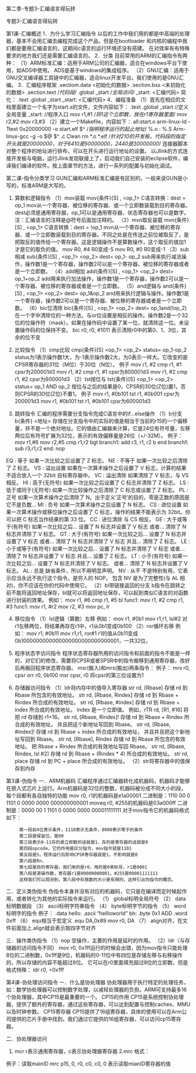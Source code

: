 第二季-专题3-汇编语言得玩转 

专题3-汇编语言得玩转
 
第1课-汇编概述
1．为什么学习汇编指令
以后的工作中我们用的都是中高端的处理器，基本不会用汇编去编程完成这个产品。但是在bootloader
和内核的编程中我们都是要用汇编语言的，这期间c语言的运行环境还没有搭建。
在对效率有有特殊要求的地方我们还是需要汇编语言的。
2．分类
目前常用的ARM的汇编指令有两种：
（1）ARM标准汇编：适用于ARM公司的汇编器，适合在windows平台下使用，如ADS中使用。
ADS是基于windows的集成程序。
（2）GNU汇编：适用于GNU交叉编译器工具链中的汇编器，适合linux开发平台。我们使用的是GNU汇编。
3．汇编程序框架
.sectiom.data
<初始化的数据>
.section.bss
<未初始化的数据>
.section.text      /*代码段*/
.global _start     /*全局访问*/
_start:
<汇编代码>
简化：
.text
.global _start
_start:
<汇编代码>
4．编程准备
（1）首先在相应的文档里面建立一个名字为start.s的文件，文件内容如下：
.text
.global _start                  //定义全局变量
_start:                       //程序入口
mov r1,#1             /*将1这个立即数，放在r1寄存器里面*/
mov r2,#2
mov r3,#3
（2）建立一个Makefile，内容如下：
all:start.o
arm-linux-ld -Ttext 0x20000000 -o start.elf $^    /*指明程序运行的起止地址*/
%.o : %.S
Arm-linux-gcc -g -o $@ $^ .c
Clean
    rm *.o *.elf
         /*针对210的开发板，代码段的指定开头就是20000000，对于6410是50000000，2440是30000000*/
         连接器脚本对整个程序的地址进行排布，可以在开头进行运行地址的设置。
         以Jlink的方式连接开发板与电脑，运行Jlink发现联接上了，启动我们自己安装的eclipse软件，编译我们编译的软件。按上面章节的方法，进行一系列的配置与初始化调试。
 
第二课-指令分类学习
GUN汇编和ARM标准汇编是有区别的，一般来说GUN是小写的，标准ARM是大写的。
1. 算数和逻辑指令
（1）mov装载
mov{条件}[S]  <dest>, <op_1>
C语言转换：dest = op_1
         mov从一个寄存器、被位移的寄存器、或一个立即数装载到目的寄存器。
         dest必须是通用寄存器，op_1可以是通用寄存器、状态寄存器也可以是数字。
注：汇编语言的注释是@符号后面加注释的。
（2）mvn取反装载
mvn{条件}[S]  <dest>, <op_1>
C语言转换：dest = !op_1
         mvn从一个寄存器、被位移的寄存器、或一个立即数装载到目的寄存器。不同之处是在传送之前位被取反了，是把取反的值传给一个寄存器。这是逻辑操作不是算数操作，这个取反的值加1才是它的取负的值。
         mov R0, #4            R0变成-5
         mov R0, #0            R0变成-1
（3）sub相减
sub{条件}[S]  <dest>, <op_1> <op_2>
         dest= op_1- op_2
         sub用来执行减法操作，操作数1是一个寄存器，操作数2可以是一个寄存器、被位移的寄存器或者是一个立即数。
（4）add相加
add{条件}[S]  <dest>, <op_1> <op_2>
dest= op_1+op_2
         add用来执行加法操作，操作数1是一个寄存器，操作数2可以是一个寄存器、被位移的寄存器或者是一个立即数。
（5）and逻辑与
and{条件}[S]  <dest>, <op_1> <op_2>
dest= op_1&op_2
and用来执行逻辑与操作。操作数1是一个寄存器，操作数2可以是一个寄存器、被位移的寄存器或者是一个立即数。
（6）bic位清除
bic{条件}[S]  <dest>, <op_1> <op_2>
dest= op_1and(!op_2)
         在一个字中清除位的一种方法，与or位设置是相反的操作。操作数2是一个32位的位操作符（mask）。如果在操作码中设置了某一位，就清除这一位。未设置操作码的位保持不变。
         bic r0, r0, #1011        表示清除r0中的第0、1、3位，其余的位不变
 
2. 比较指令
（1）cmp比较
cmp{条件}[S]  <op_1> <op_2>
status= op_1-op_2
         status为1表示操作数1大，为-1表示操作数2大，为0表示一样大。它改变的是CPSR寄存器的31位（M位）于30位（N位）。
例子
mov r1, #2
cmp r1, #1
cpsr为200001d3 
mov r1, #2
cmp r1, #1
         cpsr为800001d3
mov r1, #2
cmp r1, #2
         cpsr为600001d3
（2）tst按位与
tst{条件}[S]  <op_1> <op_2>
status= op_1 AND op_2
         按位与之后的结果是0，CPSR的30位(Z位)置1，否则CPSR的30位(Z位)不置1。
例子
mov r1, #0b101
tst  r1, #0b001
cpsr为200001d3
mov r1, #0b101
tst  r1, #0b101
cpsr为600001d3
 
3. 跳转指令
         汇编的程序需要分支指令完成C语言中的if…else操作
（1）b分支
b{条件} <地址>
存储在分支指令中的实际的值是相当于当前的r15的一个偏移量，并不是一个绝对地址。它的值由汇编器来计算，它是24位有符号量，左移两位后有符号扩展为32位，表示的有效偏移量是26位（+/-32M）。
例子：
mov r1,#6
mov r2,#5
cmp r1,r2
bgt branch1:
add r3, r1, r2
b end
branch1:
sub r3,r1,r2
end:
nop
 
EQ : 等于
如果一次比较之后设置了 Z 标志。
NE : 不等于
如果一次比较之后清除了 Z 标志。
VS : 溢出设置
如果在一次算术操作之后设置了 V 标志，计算的结果不适合放入一个 32bit 目标寄存器中。
VC : 溢出清除
如果清除了 V 标志，与 VS 相反。
HI : 高于(无符号)
如果一次比较之后设置了 C 标志并清除了 Z 标志。
LS : 低于或同于(无符号)
如果一次比较操作之后清除了 C 标志或设置了 Z 标志。
PL : 正号
如果一次算术操作之后清除了 N。出于定义‘正号’的目的，零是正数的原因是它不是负数...
MI : 负号
如果一次算术操作之后设置了 N 标志。
CS : 进位设置
如果一次算术操作或移位操作之后设置了 C 标志，操作的结果不能表示为 32bit。你可以把 C 标志当作结果的第 33 位。
CC : 进位清除
与 CS 相反。
GE : 大于或等于(有符号)
如果一次比较之后...
设置了 N 标志并设置了 V 标志
或者...
清除了 N 标志并清除了 V 标志。 
GT : 大于(有符号) 
如果一次比较之后...
设置了 N 标志并设置了 V 标志
或者...
清除了 N 标志并清除了 V 标志
并且...
清除了 Z 标志。 
LE : 小于或等于(有符号) 
如果一次比较之后...
设置了 N 标志并清除了 V 标志
或者...
清除了 N 标志并设置了 V 标志
并且...
设置了 Z 标志。 
LT : 小于(有符号) 
如果一次比较之后...
设置了 N 标志并清除了 V 标志。
或者...
清除了 N 标志并设置了 V 标志。 
AL : 总是 
缺省条件，所以不用明显声明。 
NV : 从不 
不是特别有用，它表示应当永远不执行这个指令。是穷人的 NOP。
包含 NV 是为了完整性(与 AL 相对)，你不应该在你的代码中使用它。
（2）bl带链接返回的分支
         b指令在跳转之前不能将返回地址保存，bl就可以将返回地址保存，可以起到类似C语言的对函数进行封装的效果。
例如：
mov r1, #6
cmp r1, #5
bl func1:
mov r1, #2
cmp r1, #3
func1:
mov r1, #r2
mov r2, #3
mov pc, lr
 
4. 移位指令
（1）lsl逻辑（算数）左移
例如： 
mov r1, #0b1
mov r1,r1, lsl#2
对r1左移两位，将结果再存在r1中，r1从0b1变成0b100
（2）ror循环右移
例如： 
mov r1, #0b11
mov r1,r1, ror#1
         r1的值从0b11变成0b1000000000000000000000000000001，一共32位。
 
5. 程序状态字访问指令
         程序状态寄存器所用的访问指令和前面的指令不能是一样的，对它们的修改，需要将CPSR或者SPSR中的指令搬移到通用寄存器，改好后再搬回程序状态寄存器。
msr(搬入)和mrs(搬出)两条指令：
例子：
mrs r0, cpsr
orr r0, 0b100
msr cpsr, r0
         将cpsr的第三位设置为1
 
6. 存储器访问指令
（1）ldr将内存中的值导入寄存器
str    rd, [Rbase]          存储 rd 到 Rbase 所包含的有效地址。
   str    rd, [Rbase, Rindex]  存储 rd 到 Rbase + Rindex 所合成的有效地址。 
   str    rd, [Rbase, #index]  存储 rd 到 Rbase + index 所合成的有效地址。
                               index 是一个立即值。
                               例如，rTR rd, [R1, #16] 将把 rd 存储到 r1+16。
   str    rd, [Rbase, Rindex]! 存储 rd 到 Rbase + Rindex 所合成的有效地址，
                               并且把这个新地址写回到 Rbase。
   str    rd, [Rbase, #index]! 存储 rd 到 Rbase + index 所合成的有效地址，
                               并且并且把这个新地址写回到 Rbase。
   str    rd, [Rbase], Rindex  存储 rd 到 Rbase 所包含的有效地址。
                               把 Rbase + Rindex 所合成的有效地址写回 Rbase。
   str    rd, [Rbase, Rindex, lsl #2] 
                               存储 rd 到 Rbase + (Rindex * 4) 所合成的有效地址。
   str    rd, place            存储 rd 到 PC + place 所合成的有效地址。
（2）str将寄存器中的值保存到内存
 
第3课-伪指令
一．ARM机器码
         汇编程序通过汇编器转化成机器码，机器码才能够在嵌入式芯片上运行。Arm机器码是32位的整数，机器码被分成不同大小的段，每个段都有各自独特的功能
         mov r0, r1的机器码是e1a00001
二进制是：1110 00 0 1101 0 0000 0000 000000000001
         moveq r0, #255的机器码是03a000ff
二进制是：0000 00 1 1101 0 0000 0000 000011111111
         对于mov指令它的机器码格式如下：
         
         第一段前4位表示条件，1110表示无条件，0000表示等于的条件
         第二段是保留位，是00
         第三段表示0-11存的是立即数的话就是1，存的是寄存器的话就是0
         第四段opcode，它的作用是区分指令，mov指令就是1101
         第五段是S，程序运行后影响CPSR寄存器就是1，不影响就是0
         第六段是Rn，
         第七段是目的寄存器，我们用的是r0，用的是0来标号，r1是0001
         第八段是源操作数，寄存器r1是00000000001，#255是00001111111
         这样我们可以观测到，第八段中存放数的大小是有限的，这样引出伪指令的概念。
 
二．定义类伪指令
         伪指令本身并没有对应的机器码，它只是在编译而定时候起作用，或者转化为其他的实际指令来运行。
（1）       global标明全局符号
（2）       data标明数据段
（3）       ascii标明字符串指令
（4）       byte标明字节的指令
（5）       word标明字的指令
例子：
.data
hello:
.ascii “hellloworld”
bh:
.byte 0x1
ADD
.word 0xff
（6）       equ相当于宏定义
.equ DA,0x89
mov r0, DA
（7）       align对齐，在文件前面加上.align就会表示按四字节对齐
 
三．操作类伪指令
（1）nop
空操作，主要的作用是延时的作用。
（2）ldr（与存储器的访问指令不同）
mov r0, 0x1ff运行的时候会出错，因为mov指令只能处理8位的二进制数，0x1ff是9位，机器码的0-11位中有四位是存储左移与右移操作的，所以存储的内容不能超过8位。
它可以在r0里面填充超过8位的立即数，但是格式特殊：
ldr r0, =0x1ff
 
第4课-协处理访问指令
一．什么是协处理器
         协处理器用于执行特定的处理任务，如：数学协处理器可以控制数字处理，以减轻处理器的负担。ARM可支持最多16个协处理器，其中CP15是最重要的一个。
CP15的作用
CP15是系统控制协处理器，提供了额外的寄存器，通过这些寄存器，可以达到配置与控制caches、MMU以及时钟参数。
CP15寄存器
CP15提供了16组寄存器，具体的使用可以在Arm公司提供的芯片手册中找到。我们通过它提供的16组寄存器，可以访问cp15寄存器。
 
二．协处理器访问
1. mcr
r表示通用寄存器，c表示协处理器寄存器
2.mrc
格式：
 
例子：读取mainID
         mrc p15, 0, r0, c0, c0, 0             表示读取mianID寄存器的值